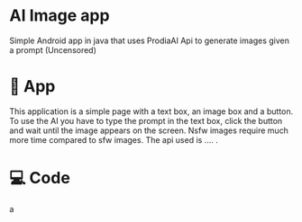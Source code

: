 # AI Image app
Simple Android app in java that uses ProdiaAI Api to generate images given a prompt (Uncensored)

# 📱 App
This application is a simple page with a text box, an image box and a button. To use the AI you have to type the prompt in the text box, click the button and wait until the image appears on the screen. Nsfw images require much more time compared to sfw images. The api used is ....
.

# 💻 Code
a
